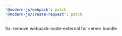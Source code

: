 ```yaml
---
'@modern-js/webpack': patch
'@modern-js/create-request': patch
---
```


fix: remove webpack-node-external for server bundle
